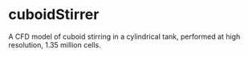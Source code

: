 # cuboidStirrer
A CFD model of cuboid stirring in a cylindrical tank, performed at high resolution, 1.35 million cells.  

